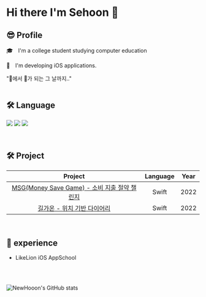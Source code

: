 # Hi there I'm Sehoon 👋

## 😎 Profile

🎓　I'm a college student studying computer education

📱　I'm developing iOS applications.

"🍏에서 🍎가 되는 그 날까지.."
<br></br>

## 🛠 Language

<img src="https://img.shields.io/badge/Swift-F05138?style=for-the-badge&logo=Swift&logoColor=white"> <img src="https://img.shields.io/badge/C-A8B9CC?style=for-the-badge&logo=C&logoColor=white">  <img src="https://img.shields.io/badge/C++-00599C?style=for-the-badge&logo=C++&logoColor=white">

<br>

## 🛠 Project
|                                              Project                                              | Language | Year |
| :-----------------------------------------------------------------------------------------------: | :--: | :--: |
| [MSG(Money Save Game) - 소비 지출 절약 챌린지](https://github.com/NewHooon/MsgProject)               |    Swift    | 2022 |
| [길가온 - 위치 기반 다이어리](https://github.com/NewHooon/GilgaonProject)  |    Swift    | 2022 |

<br>

## 📌 experience
- LikeLion iOS AppSchool

<br>
<br>

![NewHooon's GitHub stats](https://github-readme-stats.vercel.app/api?username=NewHooon&show_icons=true&theme=dark)   
<!-- [![Solved.ac Profile](http://mazassumnida.wtf/api/generate_badge?boj=tpgns97)](https://solved.ac/tpgns97) -->
<!--
**NewHooon/NewHooon** is a ✨ _special_ ✨ repository because its `README.md` (this file) appears on your GitHub profile.

Here are some ideas to get you started:

- 🔭 I’m currently working on ...
- 🌱 I’m currently learning ...
- 👯 I’m looking to collaborate on ...
- 🤔 I’m looking for help with ...
- 💬 Ask me about ...
- 📫 How to reach me: ...
- 😄 Pronouns: ...
- ⚡ Fun fact: ...
-->
